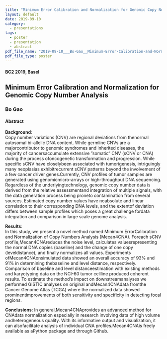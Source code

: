 ```yaml
---
title: "Minimum Error Calibration and Normalization for Genomic Copy Number Analysis"
layout: default
date: 2019-09-10
category:
  - presentations
tags:
  - poster
  - presentation
  - abstract
pdf_file_name: "2019-09-10___Bo-Gao__Minimum-Error-Calibration-and-Normalization-for-Genomic-Copy-Number-Analysis__BC2_Basel_poster.pdf"
pdf_file_type: poster
---
```


#### BC2 2019, Basel
## Minimum Error Calibration and Normalization for Genomic Copy Number Analysis
### Bo Gao

#### Abstract

**Background**:  
Copy number variations (CNV) are regional deviations from thenormal autosomal bi-allelic DNA content. While germline CNVs are a majorcontributor to genomic syndromes and inherited diseases, the majority of cancersaccumulate extensive ”somatic” CNV (sCNV or CNA) during the process ofoncogenetic transformation and progression. While specific sCNV have closelybeen associated with tumorigenesis, intriguingly many neoplasias exhibitrecurrent sCNV patterns beyond the involvement of a few cancer driver genes.Currently, CNV profiles of tumor samples are generated using genomicmicro-arrays or high-throughput DNA sequencing. Regardless of the underlyingtechnology, genomic copy number data is derived from the relative assessmentand integration of multiple signals, with the data generation process being proneto contamination from several sources. Estimated copy number values have noabsolute and linear correlation to their corresponding DNA levels, and the extentof deviation differs between sample profiles which poses a great challenge fordata integration and comparison in large scale genome analysis.

**Results**:  
In this study, we present a novel method named Minimum ErrorCalibration and Normalization of Copy Numbers Analysis (Mecan4CNA). Foreach sCNV profile,Mecan4CNAreduces the noise level, calculates valuesrepresenting the normal DNA copies (baseline) and the change of one copy (leveldistance), and finally normalizes all values. Experiments ofMecan4CNAonsimulated data showed an overall accuracy of 93% and 91% in determining thebaseline and level distance, respectively. Comparison of baseline and level distanceestimation with existing methods and karyotyping data on the NCI-60 tumor cellline produced coherent results. To estimate the method’s impact on downstreamanalyses we performed GISTIC analyses on original andMecan4CNAdata fromthe Cancer Genome Atlas (TCGA) where the normalized data showed prominentimprovements of both sensitivity and specificity in detecting focal regions.

**Conclusions**: 
In general,Mecan4CNAprovides an advanced method for CNAdata normalization especially in research involving data of high volume andheterogeneous quality. With its informative output and visualization, it can alsofacilitate analysis of individual CNA profiles.Mecan4CNAis freely available as aPython package and through Github.




